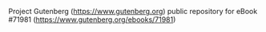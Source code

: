 Project Gutenberg (https://www.gutenberg.org) public repository
for eBook #71981 (https://www.gutenberg.org/ebooks/71981)
